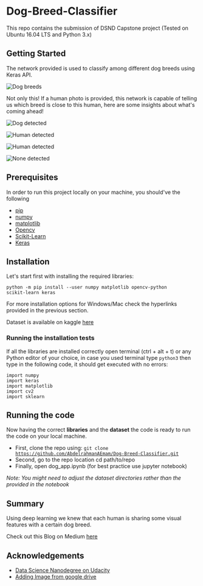 # Dog-Breed-Classifier
This repo contains the submission of DSND Capstone project (Tested on Ubuntu 16.04 LTS and Python 3.x)

## Getting Started
The network provided is used to classify among different dog breeds using Keras API.

![Dog breeds](https://cdn.shopify.com/s/files/1/1876/1163/articles/different_dog_breeds_1024x1024.jpg?v=1549800021)

Not only this! If a human photo is provided, this network is capable of telling us which breed is close to this human, here are some insights about what's coming ahead!

![Dog detected](https://drive.google.com/uc?export=view&id=1LtVGG3Zvc9qCMy1JWle6PhlthqAOtPkt)

![Human detected](https://drive.google.com/uc?export=view&id=1zS3uhCsDTI3Qf5Mo0Giy_QR_ZoUH-TI8)

![Human detected](https://drive.google.com/uc?export=view&id=1iYvT_t5ehtnWMtdQdTW6MAoynhSXGqoA)

![None detected](https://drive.google.com/uc?export=view&id=10yApNh00nm2ra6PZ3ByHoz0x9UxLkhqn)


## Prerequisites
In order to run this project locally on your machine, you should've the following

- [pip](https://www.tecmint.com/install-pip-in-linux/)
- [numpy](https://docs.scipy.org/doc/numpy/user/install.html)
- [matplotlib](https://matplotlib.org/3.1.1/users/installing.html)
- [Opencv](https://docs.opencv.org/master/d7/d9f/tutorial_linux_install.html)
- [Scikit-Learn](https://scikit-learn.org/stable/install.html)
- [Keras](https://keras.io/#installation)

## Installation
Let's start first with installing the required libraries:

<code>python -m pip install --user numpy matplotlib opencv-python scikit-learn keras</code>

For more installation options for Windows/Mac check the hyperlinks provided in the previous section.

Dataset is available on kaggle [here](https://www.kaggle.com/c/dog-breed-identification/data)


### Running the installation tests

If all the libraries are installed correctly open terminal (ctrl + alt + t) or any Python editor of your choice,
in case you used terminal type <code>python3</code> then type in the following code, it should get executed with no errors:

```
import numpy
import keras
import matplotlib
import cv2
import sklearn
```

## Running the code
Now having the correct **libraries** and the **dataset** the code is ready to run the code on your local machine.

- First, clone the repo using: <code>git clone https://github.com/AbdelrahmanAEmam/Dog-Breed-Classifier.git</code>
- Second, go to the repo location cd path/to/repo
- Finally, open dog_app.ipynb (for best practice use jupyter notebook)

*Note: You might need to adjust the dataset directories rather than the provided in the notebook*

## Summary
Using deep learning we knew that each human is sharing some visual features with a certain dog breed.

Check out this Blog on Medium [here](https://medium.com/@abdelrahman.aemam96/dog-breed-classification-with-deep-learning-in-simple-english-and-minimal-code-85448157ad31)

## Acknowledgements
- [Data Science Nanodegree on Udacity](https://www.udacity.com/course/data-scientist-nanodegree--nd025)
- [Adding Image from google drive](https://stackoverflow.com/questions/52063556/add-image-to-github-readme-md-from-google-drive)
